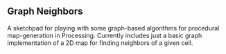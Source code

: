 ## Graph Neighbors

A sketchpad for playing with some graph-based algorithms for procedural map-generation in Processing. Currently includes just a basic graph implementation of a 2D map for finding neighbors of a given cell.